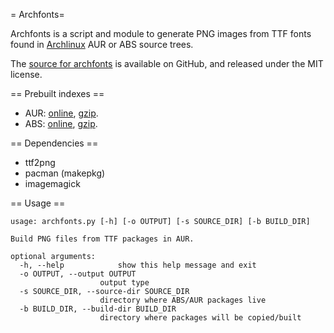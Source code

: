 = Archfonts=

Archfonts is a script and module to generate PNG images from TTF fonts
found in [Archlinux](http://www.archlinux.org/) AUR or ABS source
trees.

The [source for archfonts](http://github.com/ternstor/archfonts) is
available on GitHub, and released under the MIT license.

== Prebuilt indexes ==

* AUR: [online](http://ternstor.github.com/archfonts/aur.html),
[gzip](http://ternstor.github.com/archfonts/aur.tar.gz).
* ABS: [online](http://ternstor.github.com/archfonts/abs.html),
[gzip](http://ternstor.github.com/archfonts/abs.tar.gz).

== Dependencies ==

* ttf2png
* pacman (makepkg)
* imagemagick

== Usage ==

	usage: archfonts.py [-h] [-o OUTPUT] [-s SOURCE_DIR] [-b BUILD_DIR]

	Build PNG files from TTF packages in AUR.

	optional arguments:
	  -h, --help            show this help message and exit
	  -o OUTPUT, --output OUTPUT
		                output type
	  -s SOURCE_DIR, --source-dir SOURCE_DIR
		                directory where ABS/AUR packages live
	  -b BUILD_DIR, --build-dir BUILD_DIR
		                directory where packages will be copied/built
